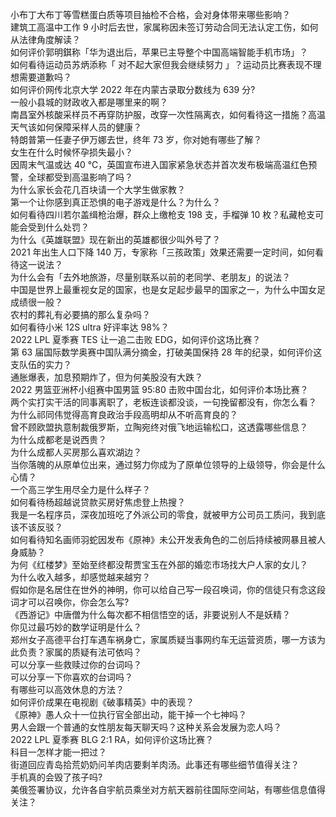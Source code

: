 小布丁大布丁等雪糕蛋白质等项目抽检不合格，会对身体带来哪些影响？  
建筑工高温中工作 9 小时后去世，家属称因未签订劳动合同无法认定工伤，如何从法律角度解读？  
如何评价郭明錤称「华为退出后，苹果已主导整个中国高端智能手机市场」？  
如何看待运动员苏炳添称「 对不起大家但我会继续努力 」？运动员比赛表现不理想需要道歉吗？  
如何评价网传北京大学 2022 年在内蒙古录取分数线为 639 分?  
一般小县城的财政收入都是哪里来的啊？  
南昌室外核酸采样员不再穿防护服，改穿一次性隔离衣，如何看待这一措施？高温天气该如何保障采样人员的健康？  
特朗普第一任妻子伊万娜去世，终年 73 岁，你对她有哪些了解？  
女生在什么时候怀孕损失最小？  
因周末气温或达 40 ℃，英国宣布进入国家紧急状态并首次发布极端高温红色预警，全球都受到高温影响了吗？  
为什么家长会花几百块请一个大学生做家教？  
第一个让你感到真正恐惧的电子游戏是什么？为什么？  
如何看待四川若尔盖缉枪治爆，群众上缴枪支 198 支，手榴弹 10 枚？私藏枪支可能会受到什么处罚？  
为什么《英雄联盟》现在新出的英雄都很少叫外号了？  
2021 年出生人口下降 140 万，专家称「三孩政策」效果还需要一定时间，如何看待这一说法？  
为什么会有「去外地旅游，尽量别联系以前的老同学、老朋友」的说法？  
中国是世界上最重视女足的国家，也是女足起步最早的国家之一，为什么中国女足成绩很一般？  
农村的葬礼有必要搞的那么复杂吗？  
如何看待小米 12S ultra 好评率达 98%？  
2022 LPL 夏季赛 TES 让一追二击败 EDG，如何评价这场比赛？  
第 63 届国际数学奥赛中国队满分摘金，打破美国保持 28 年的纪录，如何评价这支队伍的实力？  
通胀爆表，加息预期炸了，但为何美股没有大跌？  
2022 男篮亚洲杯小组赛中国男篮 95:80 击败中国台北，如何评价本场比赛？  
两个实打实干活的同事离职了，老板连谈都没谈，一句挽留都没有，你怎么看？  
为什么祁同伟觉得高育良政治手段高明却从不听高育良的？  
曾不顾欧盟执意制裁俄罗斯，立陶宛终对俄飞地运输松口，这透露哪些信息？  
为什么成都老是说西贵？  
为什么成都人买房那么喜欢湖边？  
当你落魄的从原单位出来，通过努力你成为了原单位领导的上级领导，你会是什么心情？  
一个高三学生用尽全力是什么样子？  
如何看待杨超越说贷款买房好焦虑登上热搜？  
我是一名程序员，深夜加班吃了外派公司的零食，就被甲方公司员工质问，我到底该不该反驳？  
如何看待知名画师羽蛇因发布《原神》未公开发表角色的二创后持续被网暴且被人身威胁？  
为何《红楼梦》至始至终都没帮贾宝玉在外部的婚恋市场找大户人家的女儿？  
为什么收入越多，却感觉越来越穷？  
假如你是名居住在世外的神明，你可以给自己写一段召唤词，你的信徒只有念这段词才可以召唤你，你会怎么写?  
《西游记》中唐僧为什么每次都不相信悟空的话，非要说别人不是妖精？  
你见过最巧妙的数学证明是什么？  
郑州女子高德平台打车遇车祸身亡，家属质疑当事网约车无运营资质，哪一方该为此负责？家属的质疑有法可依吗？  
可以分享一些救赎过你的台词吗？  
可以分享一下你喜欢的台词吗？  
有哪些可以高效休息的方法？  
如何评价成果在电视剧《破事精英》中的表现？  
《原神》愚人众十一位执行官全部出动，能干掉一个七神吗？  
男人会跟一个普通的女性朋友每天聊天吗？这种关系会发展为恋人吗？  
2022 LPL 夏季赛 BLG 2:1 RA，如何评价这场比赛？  
科目一怎样才能一把过？  
街道回应青岛拾荒奶奶问羊肉店要剩羊肉汤。此事还有哪些细节值得关注？  
手机真的会毁了孩子吗?  
美俄签署协议，允许各自宇航员乘坐对方航天器前往国际空间站，有哪些信息值得关注？  
